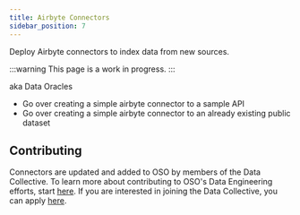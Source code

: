 ```yaml
---
title: Airbyte Connectors
sidebar_position: 7
---
```


Deploy Airbyte connectors to index data from new sources.

:::warning
This page is a work in progress.
:::

aka Data Oracles

- Go over creating a simple airbyte connector to a sample API
- Go over creating a simple airbyte connector to an already existing public dataset

## Contributing

Connectors are updated and added to OSO by members of the Data Collective. To
learn more about contributing to OSO's Data Engineering efforts, start
[here](../../contribute/data-engineering/intro). If you are interested in joining
the Data Collective, you can apply
[here](https://www.kariba.network/).
